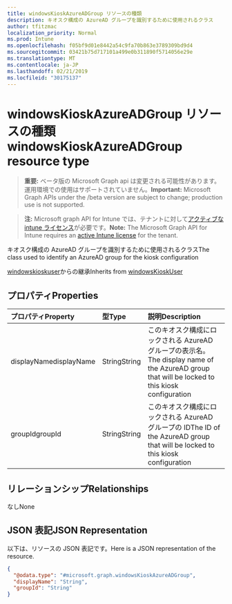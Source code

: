 ```yaml
---
title: windowsKioskAzureADGroup リソースの種類
description: キオスク構成の AzureAD グループを識別するために使用されるクラス
author: tfitzmac
localization_priority: Normal
ms.prod: Intune
ms.openlocfilehash: f05bf9d01e8442a54c9fa70b863e3789309bd9d4
ms.sourcegitcommit: 03421b75d717101a499e0b311890f5714056e29e
ms.translationtype: MT
ms.contentlocale: ja-JP
ms.lasthandoff: 02/21/2019
ms.locfileid: "30175137"
---
```

# <a name="windowskioskazureadgroup-resource-type"></a><span data-ttu-id="7da87-103">windowsKioskAzureADGroup リソースの種類</span><span class="sxs-lookup"><span data-stu-id="7da87-103">windowsKioskAzureADGroup resource type</span></span>

> <span data-ttu-id="7da87-104">**重要:** ベータ版の Microsoft Graph api は変更される可能性があります。運用環境での使用はサポートされていません。</span><span class="sxs-lookup"><span data-stu-id="7da87-104">**Important:** Microsoft Graph APIs under the /beta version are subject to change; production use is not supported.</span></span>

> <span data-ttu-id="7da87-105">**注:** Microsoft graph API for Intune では、テナントに対して[アクティブな intune ライセンス](https://go.microsoft.com/fwlink/?linkid=839381)が必要です。</span><span class="sxs-lookup"><span data-stu-id="7da87-105">**Note:** The Microsoft Graph API for Intune requires an [active Intune license](https://go.microsoft.com/fwlink/?linkid=839381) for the tenant.</span></span>

<span data-ttu-id="7da87-106">キオスク構成の AzureAD グループを識別するために使用されるクラス</span><span class="sxs-lookup"><span data-stu-id="7da87-106">The class used to identify an AzureAD group for the kiosk configuration</span></span>


<span data-ttu-id="7da87-107">[windowskioskuser](../resources/intune-deviceconfig-windowskioskuser.md)からの継承</span><span class="sxs-lookup"><span data-stu-id="7da87-107">Inherits from [windowsKioskUser](../resources/intune-deviceconfig-windowskioskuser.md)</span></span>

## <a name="properties"></a><span data-ttu-id="7da87-108">プロパティ</span><span class="sxs-lookup"><span data-stu-id="7da87-108">Properties</span></span>
|<span data-ttu-id="7da87-109">プロパティ</span><span class="sxs-lookup"><span data-stu-id="7da87-109">Property</span></span>|<span data-ttu-id="7da87-110">型</span><span class="sxs-lookup"><span data-stu-id="7da87-110">Type</span></span>|<span data-ttu-id="7da87-111">説明</span><span class="sxs-lookup"><span data-stu-id="7da87-111">Description</span></span>|
|:---|:---|:---|
|<span data-ttu-id="7da87-112">displayName</span><span class="sxs-lookup"><span data-stu-id="7da87-112">displayName</span></span>|<span data-ttu-id="7da87-113">String</span><span class="sxs-lookup"><span data-stu-id="7da87-113">String</span></span>|<span data-ttu-id="7da87-114">このキオスク構成にロックされる AzureAD グループの表示名。</span><span class="sxs-lookup"><span data-stu-id="7da87-114">The display name of the AzureAD group that will be locked to this kiosk configuration</span></span>|
|<span data-ttu-id="7da87-115">groupId</span><span class="sxs-lookup"><span data-stu-id="7da87-115">groupId</span></span>|<span data-ttu-id="7da87-116">String</span><span class="sxs-lookup"><span data-stu-id="7da87-116">String</span></span>|<span data-ttu-id="7da87-117">このキオスク構成にロックされる AzureAD グループの ID</span><span class="sxs-lookup"><span data-stu-id="7da87-117">The ID of the AzureAD group that will be locked to this kiosk configuration</span></span>|

## <a name="relationships"></a><span data-ttu-id="7da87-118">リレーションシップ</span><span class="sxs-lookup"><span data-stu-id="7da87-118">Relationships</span></span>
<span data-ttu-id="7da87-119">なし</span><span class="sxs-lookup"><span data-stu-id="7da87-119">None</span></span>

## <a name="json-representation"></a><span data-ttu-id="7da87-120">JSON 表記</span><span class="sxs-lookup"><span data-stu-id="7da87-120">JSON Representation</span></span>
<span data-ttu-id="7da87-121">以下は、リソースの JSON 表記です。</span><span class="sxs-lookup"><span data-stu-id="7da87-121">Here is a JSON representation of the resource.</span></span>
<!-- {
  "blockType": "resource",
  "@odata.type": "microsoft.graph.windowsKioskAzureADGroup"
}
-->
``` json
{
  "@odata.type": "#microsoft.graph.windowsKioskAzureADGroup",
  "displayName": "String",
  "groupId": "String"
}
```




